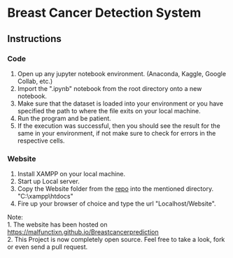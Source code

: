 # Breast Cancer Detection System

## Instructions

### Code

1. Open up any jupyter notebook environment. (Anaconda, Kaggle, Google Collab, etc.)
2. Import the ".ipynb" notebook from the root directory onto a new notebook.
3. Make sure that the dataset is loaded into your environment or you have specified the path to where the file exits on your local machine.
4. Run the program and be patient.
5. If the execution was successful, then you should see the result for the same in your environment, if not make sure to check for errors in the respective cells.

### Website

1. Install XAMPP on your local machine.
2. Start up Local server.
3. Copy the Website folder from the [repo](https://github.com/malfunctixn/FYP) into the mentioned directory. "C:\xampp\htdocs"
4. Fire up your browser of choice and type the url "Localhost/Website".

Note:</br>1. The website has been hosted on https://malfunctixn.github.io/Breastcancerprediction</br> 2. This Project is now completely open source. Feel free to take a look, fork or even send a pull request.
